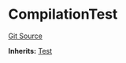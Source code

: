 # CompilationTest
[Git Source](https://github.com/dustinstacy/boncurs/blob/6c025f69156de715812d7a6a70f223cf6541ed15/lib/forge-std/test/compilation/CompilationTest.sol)

**Inherits:**
[Test](/lib/forge-std/src/Test.sol/abstract.Test.md)


